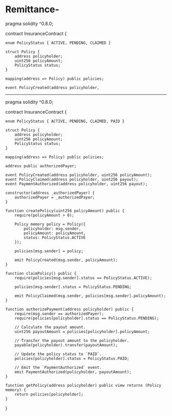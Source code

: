 # Remittance-

pragma solidity ^0.8.0;

contract InsuranceContract {

    enum PolicyStatus { ACTIVE, PENDING, CLAIMED }

    struct Policy {
        address policyholder;
        uint256 policyAmount;
        PolicyStatus status;
    }

    mapping(address => Policy) public policies;

    event PolicyCreated(address policyholder,


**********************************************


pragma solidity ^0.8.0;

contract InsuranceContract {

    enum PolicyStatus { ACTIVE, PENDING, CLAIMED, PAID }

    struct Policy {
        address policyholder;
        uint256 policyAmount;
        PolicyStatus status;
    }

    mapping(address => Policy) public policies;

    address public authorizedPayer;

    event PolicyCreated(address policyholder, uint256 policyAmount);
    event PolicyClaimed(address policyholder, uint256 payout);
    event PaymentAuthorized(address policyholder, uint256 payout);

    constructor(address _authorizedPayer) {
        authorizedPayer = _authorizedPayer;
    }

    function createPolicy(uint256 policyAmount) public {
        require(policyAmount > 0);

        Policy memory policy = Policy({
            policyholder: msg.sender,
            policyAmount: policyAmount,
            status: PolicyStatus.ACTIVE
        });

        policies[msg.sender] = policy;

        emit PolicyCreated(msg.sender, policyAmount);
    }

    function claimPolicy() public {
        require(policies[msg.sender].status == PolicyStatus.ACTIVE);

        policies[msg.sender].status = PolicyStatus.PENDING;

        emit PolicyClaimed(msg.sender, policies[msg.sender].policyAmount);
    }

    function authorizePayment(address policyholder) public {
        require(msg.sender == authorizedPayer);
        require(policies[policyholder].status == PolicyStatus.PENDING);

        // Calculate the payout amount.
        uint256 payoutAmount = policies[policyholder].policyAmount;

        // Transfer the payout amount to the policyholder.
        payable(policyholder).transfer(payoutAmount);

        // Update the policy status to `PAID`.
        policies[policyholder].status = PolicyStatus.PAID;

        // Emit the `PaymentAuthorized` event.
        emit PaymentAuthorized(policyholder, payoutAmount);
    }

    function getPolicy(address policyholder) public view returns (Policy memory) {
        return policies[policyholder];
    }
}
